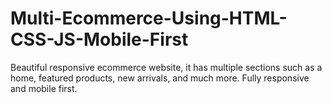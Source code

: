 # Multi-Ecommerce-Using-HTML-CSS-JS-Mobile-First
Beautiful responsive ecommerce website, it has multiple sections such as a home, featured products, new arrivals, and much more. Fully responsive and mobile first.

